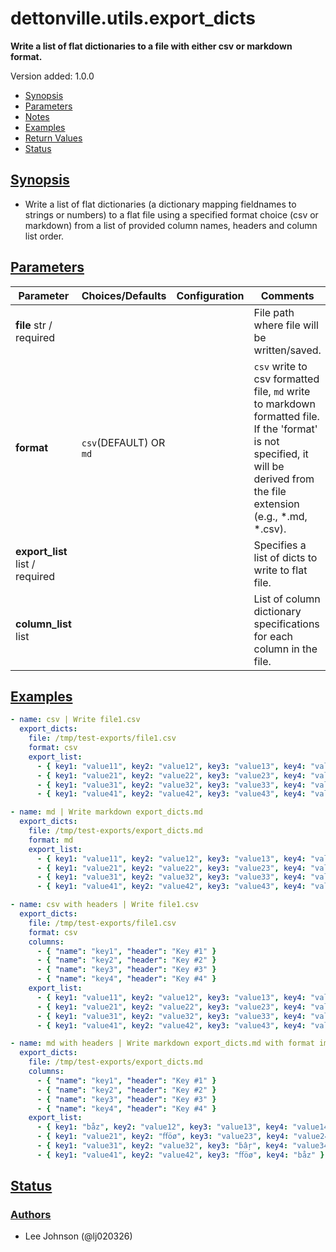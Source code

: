 # dettonville.utils.export_dicts

**Write a list of flat dictionaries to a file with either csv or markdown format.**

Version added: 1.0.0

-   [Synopsis](https://github.com/dettonville/ansible.utils/blob/main/docs/dettonville.utils.export_dicts.md#synopsis)
-   [Parameters](https://github.com/dettonville/ansible.utils/blob/main/docs/dettonville.utils.export_dicts.md#parameters)
-   [Notes](https://github.com/dettonville/ansible.utils/blob/main/docs/dettonville.utils.export_dicts.md#notes)
-   [Examples](https://github.com/dettonville/ansible.utils/blob/main/docs/dettonville.utils.export_dicts.md#examples)
-   [Return Values](https://github.com/dettonville/ansible.utils/blob/main/docs/dettonville.utils.export_dicts.md#return-values)
-   [Status](https://github.com/dettonville/ansible.utils/blob/main/docs/dettonville.utils.export_dicts.md#status)

## [Synopsis](https://github.com/dettonville/ansible.utils/blob/main/docs/dettonville.utils.export_dicts.md#synopsis)

- Write a list of flat dictionaries (a dictionary mapping fieldnames to strings or numbers) to a flat file using a
  specified format choice (csv or markdown) from a list of provided column names, headers and column list order.

## [Parameters](https://github.com/dettonville/ansible.utils/blob/main/docs/dettonville.utils.export_dicts.md#parameters)

| Parameter                       | Choices/Defaults | Configuration | Comments |
|---------------------------------| --- | --- | --- |
| **file** str / required         |  |  | File path where file will be written/saved.
| **format**                      | `csv`(DEFAULT) OR `md` |  | `csv` write to csv formatted file, `md` write to markdown formatted file.<br>If the 'format' is not specified, it will be derived from the file extension (e.g., *.md, *.csv).
| **export_list** list / required |  |  | Specifies a list of dicts to write to flat file.
| **column_list** list            |  |  | List of column dictionary specifications for each column in the file.


## [Examples](https://github.com/dettonville/ansible.utils/blob/main/docs/dettonville.utils.export_dicts.md#examples)

```yaml
- name: csv | Write file1.csv
  export_dicts:
    file: /tmp/test-exports/file1.csv
    format: csv
    export_list: 
      - { key1: "value11", key2: "value12", key3: "value13", key4: "value14" }
      - { key1: "value21", key2: "value22", key3: "value23", key4: "value24" }
      - { key1: "value31", key2: "value32", key3: "value33", key4: "value34" }
      - { key1: "value41", key2: "value42", key3: "value43", key4: "value44" }

- name: md | Write markdown export_dicts.md
  export_dicts:
    file: /tmp/test-exports/export_dicts.md
    format: md
    export_list: 
      - { key1: "value11", key2: "value12", key3: "value13", key4: "value14" }
      - { key1: "value21", key2: "value22", key3: "value23", key4: "value24" }
      - { key1: "value31", key2: "value32", key3: "value33", key4: "value34" }
      - { key1: "value41", key2: "value42", key3: "value43", key4: "value44" }

- name: csv with headers | Write file1.csv
  export_dicts:
    file: /tmp/test-exports/file1.csv
    format: csv
    columns: 
      - { "name": "key1", "header": "Key #1" }
      - { "name": "key2", "header": "Key #2" }
      - { "name": "key3", "header": "Key #3" }
      - { "name": "key4", "header": "Key #4" }
    export_list: 
      - { key1: "value11", key2: "value12", key3: "value13", key4: "value14" }
      - { key1: "value21", key2: "value22", key3: "value23", key4: "value24" }
      - { key1: "value31", key2: "value32", key3: "value33", key4: "value34" }
      - { key1: "value41", key2: "value42", key3: "value43", key4: "value44" }

- name: md with headers | Write markdown export_dicts.md with format implied by `file` extension
  export_dicts:
    file: /tmp/test-exports/export_dicts.md
    columns: 
      - { "name": "key1", "header": "Key #1" }
      - { "name": "key2", "header": "Key #2" }
      - { "name": "key3", "header": "Key #3" }
      - { "name": "key4", "header": "Key #4" }
    export_list: 
      - { key1: "båz", key2: "value12", key3: "value13", key4: "value14" }
      - { key1: "value21", key2: "ﬀöø", key3: "value23", key4: "value24" }
      - { key1: "value31", key2: "value32", key3: "ḃâŗ", key4: "value34" }
      - { key1: "value41", key2: "value42", key3: "ﬀöø", key4: "båz" }

```


## [Status](https://github.com/dettonville/ansible.utils/blob/main/docs/dettonville.utils.export_dicts.md#status)


### [Authors](https://github.com/dettonville/ansible.utils/blob/main/docs/dettonville.utils.export_dicts.md#authors)

-   Lee Johnson (@lj020326)
